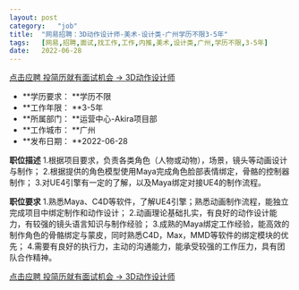 ```yaml
---
layout:	post
category:	"job"
title:	"网易招聘：3D动作设计师-美术-设计类-广州学历不限3-5年"
tags:	[网易,招聘,面试,找工作,工作,内推,美术,设计类,广州,学历不限,3-5年]
date:	2022-06-28
---
```


[点击应聘 投简历就有面试机会 -> 3D动作设计师](http://mobile.bole.netease.com/bole/boleDetail?id=25977&employeeId=346f03c3cda5f04c&key=all)



- **学历要求： **学历不限
- **工作年限： **3-5年
- **所属部门： **运营中心-Akira项目部
- **工作城市： **广州
- **发布日期： **2022-06-28



**职位描述**
1.根据项目要求，负责各类角色（人物或动物），场景，镜头等动画设计与制作；
2.根据提供的角色模型使用Maya完成角色脸部表情绑定，骨骼的控制器制作；
3.对UE4引擎有一定的了解，以及Maya绑定对接UE4的制作流程。



**职位要求**
1.熟悉Maya、C4D等软件，了解UE4引擎；熟悉动画制作流程，能独立完成项目中绑定制作和动作设计；
2.动画理论基础扎实，有良好的动作设计能力，有较强的镜头语言知识与制作经验；
3.成熟的Maya绑定工作经验，能高效的制作角色的骨骼绑定与蒙皮，同时熟悉C4D，Max，MMD等软件的绑定模块的优先；
4.需要有良好的执行力，主动的沟通能力，能承受较强的工作压力，具有团队合作精神。



[点击应聘 投简历就有面试机会 -> 3D动作设计师](http://mobile.bole.netease.com/bole/boleDetail?id=25977&employeeId=346f03c3cda5f04c&key=all)